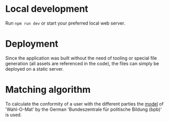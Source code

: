 # Local development

Run `npm run dev` or start your preferred local web server.


# Deployment

Since the application was built without the need of tooling or special file generation (all assets are referenced in the code), the files can simply be deployed on a static server. 


# Matching algorithm

To calculate the conformity of a user with the different parties the [model](http://www.bpb.de/system/files/dokument_pdf/Rechenmodell%20des%20Wahl-O-Mat.pdf) of 'Wahl-O-Mat' by the German 'Bundeszentrale für politische Bildung (bpb)' is used. 